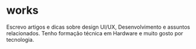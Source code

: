 # works
Escrevo artigos e dicas sobre design UI/UX, Desenvolvimento e assuntos relacionados. Tenho formação técnica em Hardware e muito gosto por tecnologia. 
